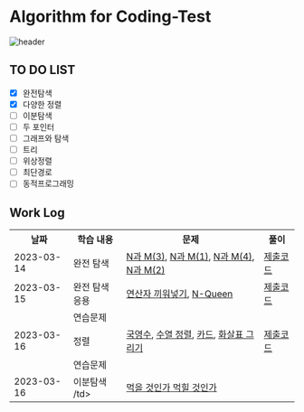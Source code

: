 # Algorithm for Coding-Test

![header](https://capsule-render.vercel.app/api?type=Rounded&color=gradient&height=100&section=footer&text=핵심유형%2020개로%20한%20번에%20끝내는%20알고리즘%20코딩테스트&fontSize=30)


## TO DO LIST

- [X] 완전탐색
- [X] 다양한 정렬 
- [ ] 이분탐색
- [ ] 두 포인터
- [ ] 그래프와 탐색
- [ ] 트리
- [ ] 위상정렬
- [ ] 최단경로
- [ ] 동적프로그래밍

## Work Log
<div>
<table>
  <th> 날짜 </th>
  <th> 학습 내용 </th>
  <th> 문제 </th>
  <th> 풀이 </th>
  <tr>
    <td>2023-03-14</td>
    <td>완전 탐색</td>
    <td> <a href="https://www.acmicpc.net/problem/15651">N과 M(3)</a>, 
      <a href="https://www.acmicpc.net/problem/15649">N과 M(1)</a>,
      <a href="https://www.acmicpc.net/problem/15652">N과 M(4)</a>,
      <a href="https://www.acmicpc.net/problem/15650">N과 M(2)</a>
    </td>
    <td><a href="https://github.com/YourBlueJustworks/Algorithm_solved.ac/tree/main/CodingTest/src/BruteForce">제출코드</td>
  </tr>
  <tr>
    <td>2023-03-15</td>
    <td>완전 탐색 응용</td>
    <td>
      <a href="https://www.acmicpc.net/problem/14888">연산자 끼워넣기</a>,
      <a href="https://www.acmicpc.net/problem/9663">N-Queen</a>
    </td>
    <td><a href="https://github.com/YourBlueJustworks/Algorithm_solved.ac/tree/main/CodingTest/src/BruteForce_apply">제출코드</td>
  </tr>
  <tr>
    <td> </td>
    <td> 연습문제 </td>
    <td> </td>
    <td> </td>
  </tr>
  <tr>
    <td>2023-03-16</td>
    <td>정렬</td>
    <td> 
      <a href="https://www.acmicpc.net/problem/10825">국영수</a>,
      <a href="https://www.acmicpc.net/problem/1015">수열 정렬</a>,
      <a href="https://www.acmicpc.net/problem/11652">카드</a>,
      <a href="https://www.acmicpc.net/problem/15970">화살표 그리기</a>
    </td>
    <td><a href="https://github.com/YourBlueJustworks/Algorithm_solved.ac/tree/main/CodingTest/src/SortApplication">제출코드</td> 
  </tr>
  <tr>
    <td> </td>
    <td> 연습문제 </td>
    <td> </td>
    <td> </td>
  </tr>
  <tr>
    <td>2023-03-16</td>
    <td> 이분탐색 /td>
    <td> 
      <a href="https://www.acmicpc.net/problem/7795">먹을 것인가 먹힐 것인가</a>
    </td>
    <td></td> 
  </tr>
</div> 
